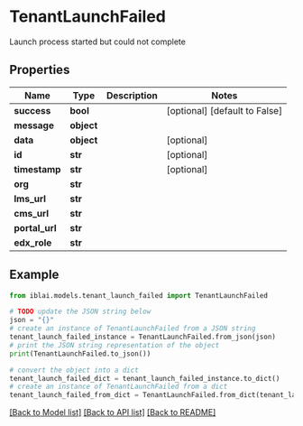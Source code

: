 # TenantLaunchFailed

Launch process started but could not complete

## Properties

Name | Type | Description | Notes
------------ | ------------- | ------------- | -------------
**success** | **bool** |  | [optional] [default to False]
**message** | **object** |  | 
**data** | **object** |  | [optional] 
**id** | **str** |  | [optional] 
**timestamp** | **str** |  | [optional] 
**org** | **str** |  | 
**lms_url** | **str** |  | 
**cms_url** | **str** |  | 
**portal_url** | **str** |  | 
**edx_role** | **str** |  | 

## Example

```python
from iblai.models.tenant_launch_failed import TenantLaunchFailed

# TODO update the JSON string below
json = "{}"
# create an instance of TenantLaunchFailed from a JSON string
tenant_launch_failed_instance = TenantLaunchFailed.from_json(json)
# print the JSON string representation of the object
print(TenantLaunchFailed.to_json())

# convert the object into a dict
tenant_launch_failed_dict = tenant_launch_failed_instance.to_dict()
# create an instance of TenantLaunchFailed from a dict
tenant_launch_failed_from_dict = TenantLaunchFailed.from_dict(tenant_launch_failed_dict)
```
[[Back to Model list]](../README.md#documentation-for-models) [[Back to API list]](../README.md#documentation-for-api-endpoints) [[Back to README]](../README.md)


